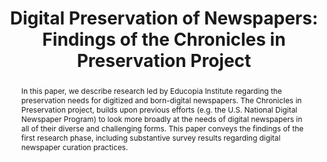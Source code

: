 ---
abstract: In this paper, we describe research led by Educopia Institute regarding
  the preservation needs for digitized and born-digital newspapers. The Chronicles
  in Preservation project, builds upon previous efforts (e.g. the U.S. National Digital
  Newspaper Program) to look more broadly at the needs of digital newspapers in all
  of their diverse and challenging forms. This paper conveys the findings of the first
  research phase, including substantive survey results regarding digital newspaper
  curation practices.
creators:
- Skinner, Katherine
- Schultz, Matt
- Halbert, Martin
- Phillips, Mark
date: null
document_url: https://services.phaidra.univie.ac.at/api/object/o:293843/download
grand_parent: iPRES
institutions: []
keywords:
- ischool
- toronto
- canada
- archival information packages
- data management
- digital archives
- digital curation
- digital libraries
- digital newspapers
- digital objects
- digital preservation
- distributed digital preservation
- ingest
- interoperability
- micro-services
- repository software
- submission information packages
landing_page_url: https://phaidra.univie.ac.at/o:293843
language: eng
layout: publication
license: CC BY-NC-SA 3.0 AT
notes_url: null
parent: iPRES 2012
presentation_url: null
publication_type: paper
size: 645160
source_name: iPRES
title: 'Digital Preservation of Newspapers: Findings of the Chronicles in Preservation
  Project'
year: 2012
---
